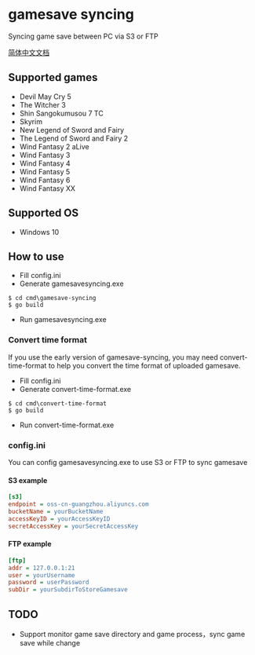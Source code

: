 # gamesave syncing

Syncing game save between PC via S3 or FTP

[简体中文文档](README-zh_CN.md)

## Supported games

* Devil May Cry 5
* The Witcher 3
* Shin Sangokumusou 7 TC
* Skyrim
* New Legend of Sword and Fairy
* The Legend of Sword and Fairy 2
* Wind Fantasy 2 aLive
* Wind Fantasy 3
* Wind Fantasy 4
* Wind Fantasy 5
* Wind Fantasy 6
* Wind Fantasy XX

## Supported OS

* Windows 10

## How to use

* Fill config.ini
* Generate gamesavesyncing.exe
```
$ cd cmd\gamesave-syncing
$ go build
```
* Run gamesavesyncing.exe

### Convert time format

If you use the early version of gamesave-syncing, you may need convert-time-format
to help you convert the time format of uploaded gamesave.

* Fill config.ini
* Generate convert-time-format.exe
```
$ cd cmd\convert-time-format
$ go build
```
* Run convert-time-format.exe

### config.ini

You can config gamesavesyncing.exe to use S3 or FTP to sync gamesave

#### S3 example

```ini
[s3]
endpoint = oss-cn-guangzhou.aliyuncs.com
bucketName = yourBucketName
accessKeyID = yourAccessKeyID
secretAccessKey = yourSecretAccessKey
```

#### FTP example
```ini
[ftp]
addr = 127.0.0.1:21
user = yourUsername
password = userPassword
subDir = yourSubdirToStoreGamesave
```

## TODO

* Support monitor game save directory and game process，sync game save while change
